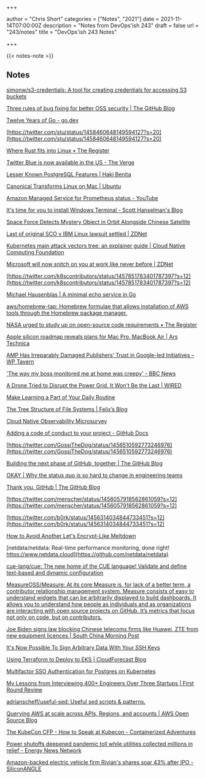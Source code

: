 +++

author = "Chris Short"
categories = ["Notes", "2021"]
date = 2021-11-14T07:00:00Z
description = "Notes from DevOps'ish 243"
draft = false
url = "243/notes"
title = "DevOps'ish 243 Notes"

+++

{{< notes-note >}}

## Notes

[simonw/s3-credentials: A tool for creating credentials for accessing S3 buckets](https://github.com/simonw/s3-credentials)

[Three rules of bug fixing for better OSS security | The GitHub Blog](https://github.blog/2021-11-09-three-rules-bug-fixing-better-oss-security/)

[Twelve Years of Go - go.dev](https://go.dev/blog/12years)

[https://twitter.com/stu/status/1458460648149594127?s=20](https://twitter.com/stu/status/1458460648149594127?s=20)

[Where Rust fits into Linux • The Register](https://www.theregister.com/2021/11/10/where_rust_fits_into_linux/)

[Twitter Blue is now available in the US - The Verge](https://www.theverge.com/2021/11/9/22766286/twitter-blue-subscription-service-scroll-nuzzel-undo-tweets-ad-free-articles-us?scrolla=5eb6d68b7fedc32c19ef33b4)

[Lesser Known PostgreSQL Features | Haki Benita](https://hakibenita.com/postgresql-unknown-features)

[Canonical Transforms Linux on Mac | Ubuntu](https://ubuntu.com/blog/canonical-transforms-linux-on-mac)

[Amazon Managed Service for Prometheus status - YouTube](https://www.youtube.com/watch?v=a4Evj-Uu9sg)

[It's time for you to install Windows Terminal - Scott Hanselman's Blog](https://www.hanselman.com/blog/its-time-for-you-to-install-windows-terminal)

[Space Force Detects Mystery Object in Orbit Alongside Chinese Satellite](https://gizmodo.com/space-force-detects-mystery-object-in-orbit-alongside-c-1848016044)

[Last of original SCO v IBM Linux lawsuit settled | ZDNet](https://www.zdnet.com/article/last-of-original-sco-v-ibm-linux-lawsuit-settled/#ftag=RSSbaffb68)

[Kubernetes main attack vectors tree: an explainer guide | Cloud Native Computing Foundation](https://www.cncf.io/blog/2021/11/08/kubernetes-main-attack-vectors-tree-an-explainer-guide/)

[Microsoft will now snitch on you at work like never before | ZDNet](https://www.zdnet.com/article/microsoft-will-now-snitch-on-you-at-work-like-never-before/)

[https://twitter.com/k8scontributors/status/1457851783401787397?s=12](https://twitter.com/k8scontributors/status/1457851783401787397?s=12)

[Michael Hausenblas | A minimal echo service in Go](https://mh9.codes/posts/minimal-echo-service-go/)

[aws/homebrew-tap: Homebrew formulae that allows installation of AWS tools through the Homebrew package manager.](https://github.com/aws/homebrew-tap#formulae)

[NASA urged to study up on open-source code requirements • The Register](https://www.theregister.com/2021/11/05/nasa_software_licenses/)

[Apple silicon roadmap reveals plans for Mac Pro, MacBook Air | Ars Technica](https://arstechnica.com/gadgets/2021/11/leaked-apple-silicon-roadmap-reveals-plans-for-mac-pro-macbook-air/)

[AMP Has Irreparably Damaged Publishers’ Trust in Google-led Initiatives – WP Tavern](https://wptavern.com/amp-has-irreparably-damaged-publishers-trust-in-google-led-initiatives)

['The way my boss monitored me at home was creepy' - BBC News](https://www.bbc.com/news/uk-politics-59152864)

[A Drone Tried to Disrupt the Power Grid. It Won't Be the Last | WIRED](https://www.wired.com/story/drone-attack-power-substation-threat/)

[Make Learning a Part of Your Daily Routine](https://hbr.org/2021/11/make-learning-a-part-of-your-daily-routine)

[The Tree Structure of File Systems | Felix’s Blog](https://fkohlgrueber.github.io/blog/tree-structure-of-file-systems/)

[Cloud Native Observability Microsurvey](https://www.surveymonkey.co.uk/r/GWGK2MJ)

[Adding a code of conduct to your project - GitHub Docs](https://docs.github.com/en/communities/setting-up-your-project-for-healthy-contributions/adding-a-code-of-conduct-to-your-project)

[https://twitter.com/GossiTheDog/status/1456510592773246976](https://twitter.com/GossiTheDog/status/1456510592773246976)

[Building the next phase of GitHub, together | The GitHub Blog](https://github.blog/2021-11-03-building-the-next-phase-of-github-together/)

[OKAY | Why the status quo is so hard to change in engineering teams](https://www.okayhq.com/blog/status-quo-is-so-hard-to-change-in-engineering-teams)

[Thank you, GitHub | The GitHub Blog](https://github.blog/2021-11-03-thank-you-github/)

[https://twitter.com/menscher/status/1456057918562861059?s=12](https://twitter.com/menscher/status/1456057918562861059?s=12)

[https://twitter.com/b0rk/status/1456314034844733451?s=12](https://twitter.com/b0rk/status/1456314034844733451?s=12)

[How to Avoid Another Let's Encrypt-Like Meltdown](https://www.darkreading.com/dr-tech/how-to-avoid-another-lets-encrypt-like-meltdown)

[netdata/netdata: Real-time performance monitoring, done right! https://www.netdata.cloud](https://github.com/netdata/netdata)

[cue-lang/cue: The new home of the CUE language! Validate and define text-based and dynamic configuration](https://github.com/cue-lang/cue)

[MeasureOSS/Measure: At its core Measure is, for lack of a better term, a contributor relationship management system. Measure consists of easy to understand widgets that can be arbitrarily displayed to build dashboards. It allows you to understand how people as individuals and as organizations are interacting with open source projects on GitHub. It’s metrics that focus not only on code, but on contributors.](https://github.com/MeasureOSS/Measure)

[Joe Biden signs law blocking Chinese telecoms firms like Huawei, ZTE from new equipment licences | South China Morning Post](https://www.scmp.com/news/china/diplomacy/article/3155766/joe-biden-signs-legislation-tighten-us-restrictions-huawei-and?utm_source=rss_feed)

[It's Now Possible To Sign Arbitrary Data With Your SSH Keys](https://www.agwa.name/blog/post/ssh_signatures)

[Using Terraform to Deploy to EKS | CloudForecast Blog](https://www.cloudforecast.io/blog/using-terraform-to-deploy-to-eks/)

[Multifactor SSO Authentication for Postgres on Kubernetes](https://blog.crunchydata.com/blog/multifactor-sso-authentication-for-postgres-on-kubernetes)

[My Lessons from Interviewing 400+ Engineers Over Three Startups | First Round Review](https://review.firstround.com/my-lessons-from-interviewing-400-engineers-over-three-startups)

[adrianscheff/useful-sed: Useful sed scripts & patterns.](https://github.com/adrianscheff/useful-sed)

[Querying AWS at scale across APIs, Regions, and accounts | AWS Open Source Blog](https://aws.amazon.com/blogs/opensource/querying-aws-at-scale-across-apis-regions-and-accounts/)

[The KubeCon CFP - How to Speak at Kubecon - Containerized Adventures](https://kaslin.rocks/apply-to-speak-kubecon-cfp/)

[Power shutoffs deepened pandemic toll while utilities collected millions in relief - Energy News Network](https://energynews.us/2021/11/08/power-shutoffs-deepened-pandemic-toll-while-utilities-collected-millions-in-relief/)

[Amazon-backed electric vehicle firm Rivian's shares soar 43% after IPO - SiliconANGLE](https://siliconangle.com/2021/11/09/amazon-backed-electric-vehicle-firm-rivians-shares-soar-43-after-ipo/)

